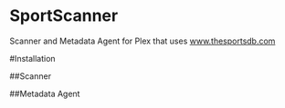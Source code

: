 # SportScanner
Scanner and Metadata Agent for Plex that uses www.thesportsdb.com

#Installation

##Scanner

##Metadata Agent


